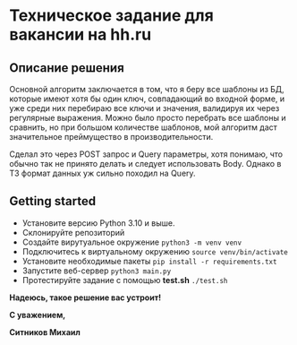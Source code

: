 # Техническое задание для вакансии на hh.ru

## Описание решения
Основной алгоритм заключается в том, что я беру все шаблоны из БД, которые имеют хотя бы один ключ, совпадающий во входной форме, и уже среди них перебираю все ключи и значения, валидируя их через регулярные выражения.
Можно было просто перебрать все шаблоны и сравнить, но при большом количестве шаблонов, мой алгоритм даст значительное преймущество в производительности.

Сделал это через POST запрос и Query параметры, хотя понимаю, что обычно так не принято делать и следует использовать Body. Однако в ТЗ формат данных уж сильно походил на Query.

## Getting started
- Установите версию Python 3.10 и выше.
- Склонируйте репозиторий
- Создайте вирутуальное окружение `python3 -m venv venv`
- Подключитесь к виртуальному окружению `source venv/bin/activate`
- Установите необходимые пакеты `pip install -r requirements.txt`
- Запустите веб-сервер `python3 main.py`
- Протестируйте задание с помощью **test.sh** `./test.sh`

**Надеюсь, такое решение вас устроит!**

**С уважением,**

**Ситников Михаил**
